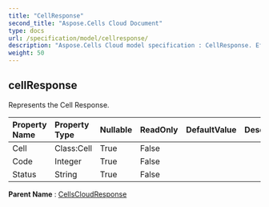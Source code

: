 ```yaml
---
title: "CellResponse"
second_title: "Aspose.Cells Cloud Document"
type: docs
url: /specification/model/cellresponse/
description: "Aspose.Cells Cloud model specification : CellResponse. Effortlessly handle Excel and other spreadsheet documents with features like opening, generating, editing, splitting, merging, comparing, and converting."
weight: 50
---
```


## **cellResponse**

Represents the Cell Response. 

| Property Name | Property Type | Nullable |  ReadOnly | DefaultValue | Description | 
| :- | :- | :- |:- |  :- | :- |
| Cell | Class:Cell | True |  False |  |  |  
| Code | Integer | True |  False |  |  |  
| Status | String | True |  False |  |  |  

**Parent Name** : [CellsCloudResponse](cellscloudresponse)

